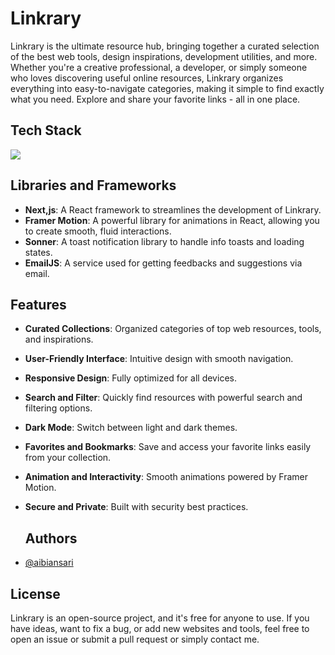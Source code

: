 # Linkrary

Linkrary is the ultimate resource hub, bringing together a curated selection of the best web tools, design inspirations, development utilities, and more. Whether you're a creative professional, a developer, or simply someone who loves discovering useful online resources, Linkrary organizes everything into easy-to-navigate categories, making it simple to find exactly what you need. Explore and share your favorite links - all in one place.

## Tech Stack

<img src="https://skillicons.dev/icons?i=react,tailwind,html,css,next,vscode,git,javascript,typescript,github,ai,ps" />

## Libraries and Frameworks

- **Next,js**: A React framework to streamlines the development of Linkrary.
- **Framer Motion**: A powerful library for animations in React, allowing you to create smooth, fluid interactions.
- **Sonner**: A toast notification library to handle info toasts and loading states.
- **EmailJS**: A service used for getting feedbacks and suggestions via email.

## Features

- **Curated Collections**: Organized categories of top web resources, tools, and inspirations.
- **User-Friendly Interface**: Intuitive design with smooth navigation.
- **Responsive Design**: Fully optimized for all devices.
- **Search and Filter**: Quickly find resources with powerful search and filtering options.
- **Dark Mode**: Switch between light and dark themes.
- **Favorites and Bookmarks**: Save and access your favorite links easily from your collection.
- **Animation and Interactivity**: Smooth animations powered by Framer Motion.
- **Secure and Private**: Built with security best practices.

  ## Authors

- [@aibiansari](https://www.github.com/aibiansari)

## License

Linkrary is an open-source project, and it's free for anyone to use. If you have ideas, want to fix a bug, or add new websites and tools, feel free to open an issue or submit a pull request or simply contact me.
